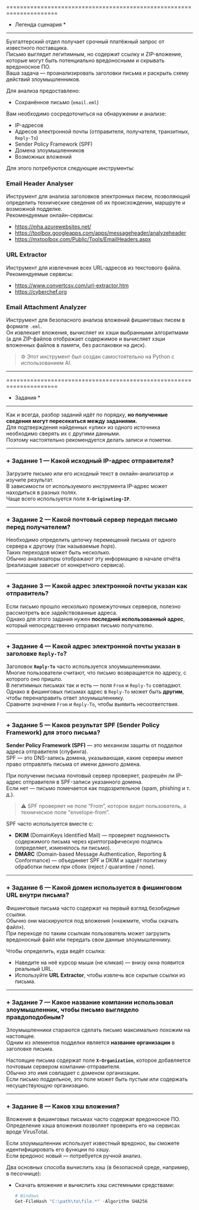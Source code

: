=====================================================================
* Легенда сценария *
********************

Бухгалтерский отдел получает срочный платёжный запрос от известного поставщика.  
Письмо выглядит легитимным, но содержит ссылку и ZIP-вложение, которые могут быть потенциально вредоносными и скрывать вредоносное ПО.  
Ваша задача — проанализировать заголовки письма и раскрыть схему действий злоумышленников.

Для анализа предоставлено:

- Сохранённое письмо (`email.eml`)

Вам необходимо сосредоточиться на обнаружении и анализе:

- IP-адресов  
- Адресов электронной почты (отправителя, получателя, транзитных, `Reply-To`)  
- Sender Policy Framework (SPF)  
- Домена злоумышленников  
- Возможных вложений  

Для этого потребуются следующие инструменты:

### Email Header Analyser
Инструмент для анализа заголовков электронных писем, позволяющий определить технические сведения об их происхождении, маршруте и возможной подделке.  
Рекомендуемые онлайн-сервисы:

- <https://mha.azurewebsites.net/>  
- <https://toolbox.googleapps.com/apps/messageheader/analyzeheader>  
- <https://mxtoolbox.com/Public/Tools/EmailHeaders.aspx>

### URL Extractor
Инструмент для извлечения всех URL-адресов из текстового файла.  
Рекомендуемые сервисы:

- <https://www.convertcsv.com/url-extractor.htm>  
- <https://cyberchef.org>

### Email Attachment Analyzer
Инструмент для безопасного анализа вложений фишинговых писем в формате `.eml`.  
Он извлекает вложения, вычисляет их хэши выбранными алгоритмами (а для ZIP-файлов отображает содержимое и вычисляет хэши вложенных файлов в памяти, без распаковки на диск).  
> ⚙️ Этот инструмент был создан самостоятельно на Python с использованием AI.

---

=====================================================================
* Задания *
***********

Как и всегда, разбор заданий идёт по порядку, **но полученные сведения могут пересекаться между заданиями.**  
Для подтверждения найденных «улик» из одного источника необходимо сверять их с другими данными.  
Поэтому настоятельно рекомендуется делать записи и пометки.

---

### + Задание 1 — Какой исходный IP-адрес отправителя?

Загрузите письмо или его исходный текст в онлайн-анализатор и изучите результат.  
В зависимости от используемого инструмента IP-адрес может находиться в разных полях.  
Чаще всего используется поле **`X-Originating-IP`**.

---

### + Задание 2 — Какой почтовый сервер передал письмо перед получателем?

Необходимо определить цепочку перемещений письма от одного сервера к другому (так называемые *hops*).  
Таких переходов может быть несколько.  
Обычно анализаторы отображают эту информацию в начале отчёта (реализация зависит от конкретного сервиса).

---

### + Задание 3 — Какой адрес электронной почты указан как отправитель?

Если письмо прошло несколько промежуточных серверов, полезно рассмотреть все задействованные адреса.  
Однако для этого задания нужен **последний использованный адрес**, который непосредственно отправил письмо получателю.

---

### + Задание 4 — Какой адрес электронной почты указан в заголовке `Reply-To`?

Заголовок **`Reply-To`** часто используется злоумышленниками.  
Многие пользователи считают, что письмо возвращается по адресу, с которого оно пришло.  
В легитимных письмах так и есть — поля `From` и `Reply-To` совпадают.  
Однако в фишинговых письмах адрес в `Reply-To` может быть **другим**, чтобы перенаправить ответ злоумышленнику.  
Сравните значения `From` и `Reply-To`, чтобы выявить несоответствия.

---

### + Задание 5 — Каков результат SPF (Sender Policy Framework) для этого письма?

**Sender Policy Framework (SPF)** — это механизм защиты от подделки адреса отправителя (спуфинга).  
SPF — это DNS-запись домена, указывающая, какие серверы имеют право отправлять письма от имени данного домена.  

При получении письма почтовый сервер проверяет, разрешён ли IP-адрес отправителя в SPF-записи указанного домена.  
Если нет — письмо помечается как подозрительное (spam, phishing и т. д.).

> ⚠️ SPF проверяет не поле “From”, которое видит пользователь, а техническое поле “envelope-from”.

SPF часто используется вместе с:

- **DKIM** (DomainKeys Identified Mail) — проверяет подлинность содержимого письма через криптографическую подпись (определяет, изменялось ли письмо).  
- **DMARC** (Domain-based Message Authentication, Reporting & Conformance) — объединяет SPF и DKIM и задаёт политику обработки писем при сбоях (reject / quarantine / none).

---

### + Задание 6 — Какой домен используется в фишинговом URL внутри письма?

Фишинговые письма часто содержат на первый взгляд безобидные ссылки.  
Обычно они маскируются под вложения («нажмите, чтобы скачать файл»).  
При переходе по таким ссылкам пользователь может загрузить вредоносный файл или передать свои данные злоумышленнику.

Чтобы определить, куда ведёт ссылка:

- Наведите на неё курсор мыши (не кликая) — внизу окна появится реальный URL.  
- Используйте **URL Extractor**, чтобы извлечь все скрытые ссылки из письма.

---

### + Задание 7 — Какое название компании использовал злоумышленник, чтобы письмо выглядело правдоподобным?

Злоумышленники стараются сделать письмо максимально похожим на настоящее.  
Одним из элементов подделки является **название организации** в заголовке письма.  

Настоящие письма содержат поле **`X-Organization`**, которое добавляется почтовым сервером компании-отправителя.  
Обычно это имя совпадает с доменом организации.  
Если письмо поддельное, это поле может быть пустым или содержать несуществующую организацию.

---

### + Задание 8 — Каков хэш вложения?

Вложения в фишинговых письмах часто содержат вредоносное ПО.  
Определение хэша вложения позволяет проверить его на сервисах вроде VirusTotal.  

Если злоумышленник использует известный вредонос, вы сможете идентифицировать его функции по хэшу.  
Если вредонос новый — потребуется ручной анализ.  

Два основных способа вычислить хэш (в безопасной среде, например, в песочнице):

- Скачать вложение и вычислить хэш системными средствами:

  ```powershell
  # Windows
  Get-FileHash "C:\path\to\file.*" -Algorithm SHA256
